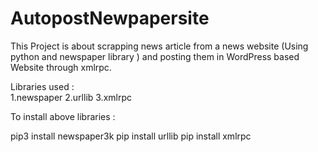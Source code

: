 # AutopostNewpapersite
This Project is about scrapping news article from  a news website (Using python and newspaper library ) and posting them in WordPress based Website through xmlrpc.


Libraries used :  
 1.newspaper
 2.urllib
 3.xmlrpc
 
 To install above libraries : 
 
 pip3 install newspaper3k 
 pip install urllib
 pip install xmlrpc
 
 
